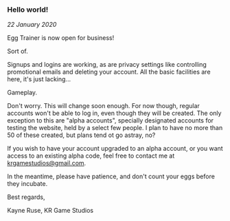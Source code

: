 ### Hello world!

_22 January 2020_

Egg Trainer is now open for business!

Sort of.

Signups and logins are working, as are privacy settings like controlling promotional emails and deleting your account. All the basic facilities are here, it's just lacking...

Gameplay.

Don't worry. This will change soon enough. For now though, regular accounts won't be able to log in, even though they will be created. The only exception to this are "alpha accounts", specially designated accounts for testing the website, held by a select few people. I plan to have no more than 50 of these created, but plans tend ot go astray, no?

If you wish to have your account upgraded to an alpha account, or you want access to an existing alpha code, feel free to contact me at krgamestudios@gmail.com.

In the meantime, please have patience, and don't count your eggs before they incubate.

Best regards,

Kayne Ruse, KR Game Studios


